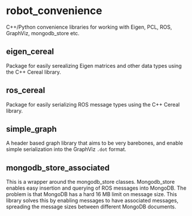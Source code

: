 # robot_convenience
C++/Python convenience libraries for working with Eigen, PCL, ROS, GraphViz, mongodb_store etc.

## eigen_cereal

Package for easily serealizing Eigen matrices and other data types using the C++ Cereal library.

## ros_cereal

Package for easily serializing ROS message types using the C++ Cereal library.

## simple_graph

A header based graph library that aims to be very barebones, and enable simple serialization into the GraphViz `.dot` format.

## mongodb_store_associated

This is a wrapper around the mongodb_store classes. Mongodb_store enables easy insertion and querying of ROS messages into MongoDB. The problem is that MongoDB has a hard 16 MB limit on message size. This library solves this by enabling messages to have associated messages, spreading the message sizes between different MongoDB documents.
